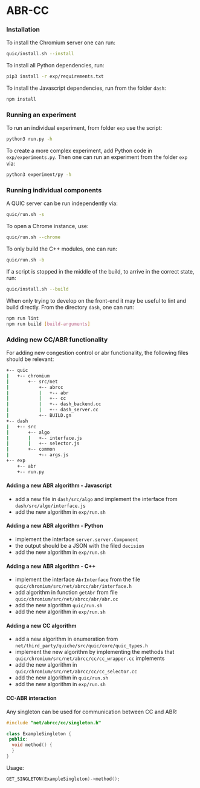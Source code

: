 # ABR-CC

### Installation

To install the Chromium server one can run:
```bash
quic/install.sh --install
```

To install all Python dependencies, run:
```bash
pip3 install -r exp/requirements.txt
```

To install the Javascript dependencies, run from the folder `dash`:
```bash
npm install
```

### Running an experiment

To run an individual experiment, from folder `exp` use the script:
```bash
python3 run.py -h
```

To create a more complex experiment, add Python code in `exp/experiments.py`. Then one can run an experiment from the folder `exp` via:
```bash
python3 experiment/py -h
```

### Running individual components

A QUIC server can be run independently via:
```bash
quic/run.sh -s
```

To open a Chrome instance, use:
```bash
quic/run.sh --chrome
```

To only build the C++ modules, one can run:
```bash
quic/run.sh -b
```

If a script is stopped in the middle of the build, to arrive in the correct state, run:
```bash
quic/install.sh --build
```

When only trying to develop on the front-end it may be useful to lint and build directly. From the directory `dash`, one can run:

```bash
npm run lint
npm run build [build-arguments]
```

### Adding new CC/ABR functionality

For adding new congestion control or abr functionality, the following files should be relevant:

```bash
+-- quic
|   +-- chromium
|       +-- src/net
|           +-- abrcc
|           |   +-- abr
|           |   +-- cc   
|           |   +-- dash_backend.cc
|           |   +-- dash_server.cc
|           +-- BUILD.gn
+-- dash
|   +-- src
|       +-- algo       
|       |   +-- interface.js
|       |   +-- selector.js
|       +-- common        
|           +-- args.js  
+-- exp
    +-- abr
    +-- run.py
```

#### Adding a new ABR algorithm - Javascript
 - add a new file in `dash/src/algo` and implement the interface from `dash/src/algo/interface.js`
 - add the new algorithm in `exp/run.sh`

#### Adding a new ABR algorithm - Python
   - implement the interface `server.server.Component`
   - the output should be a JSON with the filed `decision`
   - add the new algorithm in `exp/run.sh`

#### Adding a new ABR algorithm - C++
  - implement the interface `AbrInterface` from the file `quic/chromium/src/net/abrcc/abr/interface.h`
  - add algorithm in function `getAbr` from file `quic/chromium/src/net/abrcc/abr/abr.cc`
  - add the new algorithm `quic/run.sh`
  - add the new algorithm in `exp/run.sh`

#### Adding a new CC algorithm
  - add a new algorithm in enumeration from `net/third_party/quiche/src/quic/core/quic_types.h`
  - implement the new algorithm by implementing the methods that `quic/chromium/src/net/abrcc/cc/cc_wrapper.cc` implements
  - add the new algorithm in `quic/chromium/src/net/abrcc/cc/cc_selector.cc`
  - add the new algorithm in `quic/run.sh`
  - add the new algorithm in `exp/run.sh`

#### CC-ABR interaction

Any singleton can be used for communication between CC and ABR:
```C++
#include "net/abrcc/cc/singleton.h"

class ExampleSingleton {
 public:
  void method() {
  }
}
```

Usage:
```C++
GET_SINGLETON(ExampleSingleton)->method();
```
